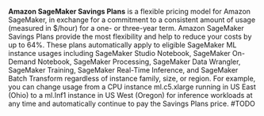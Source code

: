 **Amazon SageMaker Savings Plans** is a flexible pricing model for Amazon SageMaker, in exchange for a commitment to a consistent amount of usage (measured in $/hour) for a one- or three-year term. Amazon SageMaker Savings Plans provide the most flexibility and help to reduce your costs by up to 64%. These plans automatically apply to eligible SageMaker ML instance usages including SageMaker Studio Notebook, SageMaker On-Demand Notebook, SageMaker Processing, SageMaker Data Wrangler, SageMaker Training, SageMaker Real-Time Inference, and SageMaker Batch Transform regardless of instance family, size, or region. For example, you can change usage from a CPU instance ml.c5.xlarge running in US East (Ohio) to a ml.Inf1 instance in US West (Oregon) for inference workloads at any time and automatically continue to pay the Savings Plans price.
#TODO 